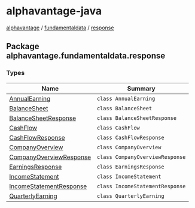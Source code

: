 # alphavantage-java

[alphavantage] / [fundamentaldata] / [response]

## Package alphavantage.fundamentaldata.response

### Types

| Name                      | Summary                         |
|---------------------------|---------------------------------|
| [AnnualEarning]           | `class AnnualEarning`           |
| [BalanceSheet]            | `class BalanceSheet`            |
| [BalanceSheetResponse]    | `class BalanceSheetResponse`    |
| [CashFlow]                | `class CashFlow`                |
| [CashFlowResponse]        | `class CashFlowResponse`        |
| [CompanyOverview]         | `class CompanyOverview`         |
| [CompanyOverviewResponse] | `class CompanyOverviewResponse` |
| [EarningsResponse]        | `class EarningsResponse`        |
| [IncomeStatement]         | `class IncomeStatement`         |
| [IncomeStatementResponse] | `class IncomeStatementResponse` |
| [QuarterlyEarning]        | `class QuarterlyEarning`        |

[alphavantage]: ../alphavantage/index.md
[fundamentaldata]: ./index.md
[response]: ./response.md
[AnnualEarning]: ./response.md
[BalanceSheet]: ./response.md
[BalanceSheetResponse]: ./response.md
[CashFlow]: ./response.md
[CashFlowResponse]: ./response.md
[CompanyOverview]: ./response.md
[CompanyOverviewResponse]: ./response.md
[IncomeStatement]: ./response.md
[IncomeStatementResponse]: ./response.md
[QuarterlyEarning]: ./response.md
[EarningsResponse]: ./response.md